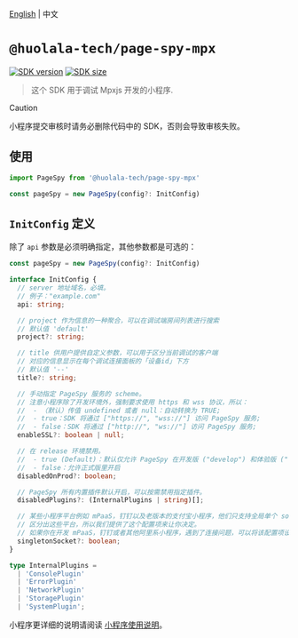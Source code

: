 [npm-image]: https://img.shields.io/npm/v/@huolala-tech/page-spy-mpx?logo=npm&label=version
[npm-url]: https://www.npmjs.com/package/@huolala-tech/page-spy-mpx
[minified-image]: https://img.shields.io/bundlephobia/min/@huolala-tech/page-spy-mpx
[minified-url]: https://unpkg.com/browse/@huolala-tech/page-spy-mpx/dist/esm/index.min.js

[English](./README.md) | 中文

# `@huolala-tech/page-spy-mpx`

[![SDK version][npm-image]][npm-url]
[![SDK size][minified-image]][minified-url]

> 这个 SDK 用于调试 Mpxjs 开发的小程序.

> [!CAUTION]
> 小程序提交审核时请务必删除代码中的 SDK，否则会导致审核失败。

## 使用

```ts
import PageSpy from '@huolala-tech/page-spy-mpx'

const pageSpy = new PageSpy(config?: InitConfig)
```

## `InitConfig` 定义

除了 `api` 参数是必须明确指定，其他参数都是可选的：

```ts
const pageSpy = new PageSpy(config?: InitConfig)

interface InitConfig {
  // server 地址域名，必填。
  // 例子："example.com"
  api: string;

  // project 作为信息的一种聚合，可以在调试端房间列表进行搜索
  // 默认值 'default'
  project?: string;

  // title 供用户提供自定义参数，可以用于区分当前调试的客户端
  // 对应的信息显示在每个调试连接面板的「设备id」下方
  // 默认值 '--'
  title?: string;

  // 手动指定 PageSpy 服务的 scheme。
  // 注意小程序除了开发环境外，强制要求使用 https 和 wss 协议，所以：
  //  - （默认）传值 undefined 或者 null：自动转换为 TRUE;
  //  - true：SDK 将通过 ["https://", "wss://"] 访问 PageSpy 服务;
  //  - false：SDK 将通过 ["http://", "ws://"] 访问 PageSpy 服务;
  enableSSL?: boolean | null;

  // 在 release 环境禁用。
  //  - true (Default)：默认仅允许 PageSpy 在开发版 ("develop") 和体验版 ("trial") 使用
  //  - false：允许正式版里开启
  disabledOnProd?: boolean;

  // PageSpy 所有内置插件默认开启，可以按需禁用指定插件。
  disabledPlugins?: (InternalPlugins | string)[];

  // 某些小程序平台例如 mPaaS，钉钉以及老版本的支付宝小程序，他们只支持全局单个 socket 连接，而且由于某些原因我们无法用代码
  // 区分出这些平台，所以我们提供了这个配置项来让你决定。
  // 如果你在开发 mPaaS，钉钉或者其他阿里系小程序，遇到了连接问题，可以将该配置项设为 true。
  singletonSocket?: boolean;
}

type InternalPlugins =
  | 'ConsolePlugin'
  | 'ErrorPlugin'
  | 'NetworkPlugin'
  | 'StoragePlugin'
  | 'SystemPlugin';

```

小程序更详细的说明请阅读 [小程序使用说明](https://github.com/HuolalaTech/page-spy/wiki/%E5%B0%8F%E7%A8%8B%E5%BA%8F%E4%BD%BF%E7%94%A8%E8%AF%B4%E6%98%8E)。
